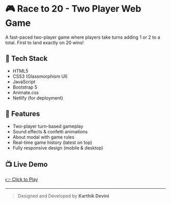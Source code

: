 # 🎮 Race to 20 - Two Player Web Game

A fast-paced two-player game where players take turns adding 1 or 2 to a total. First to land exactly on 20 wins!

## 🔧 Tech Stack
- HTML5
- CSS3 (Glassmorphism UI)
- JavaScript
- Bootstrap 5
- Animate.css
- Netlify (for deployment)

## 🚀 Features
- Two-player turn-based gameplay
- Sound effects & confetti animations
- About modal with game rules
- Real-time game history (latest on top)
- Fully responsive design (mobile & desktop)

## 📺 Live Demo
[👉 Click to Play](https://race-to-20.netlify.app/)

---

> Designed and Developed by **Karthik Devini**
